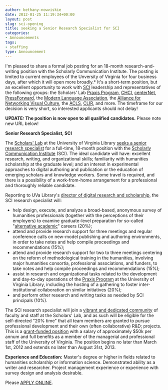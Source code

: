 ```yaml
---
author: bethany-nowviskie
date: 2012-01-25 11:19:34+00:00
layout: post
slug: sci-opening
title: seeking a Senior Research Specialist for SCI
categories:
- Announcements
tags:
- staffing
type: Announcement
---
```


I'm pleased to share a formal job posting for an 18-month research-and-writing position with the Scholarly Communication Institute. The posting is limited to current employees of the Unversity of Virginia for four business days, after which it will open more broadly.*  It's a short-term position, but an excellent opportunity to work with [SCI](http://uvasci.org/) leadership and representatives of the following groups: the Scholars' Lab [Praxis Program](http://praxis.scholarslab.org/), [CHCI](http://chcinetwork.org/), [centerNet](http://digitalhumanities.org/centernet), [PressForward](http://pressforward.org/), the [Modern Language Association](http://mla.org), the [Alliance for Networking Visual Culture](http://scalar.usc.edu/anvc/?page_id=2), the [ACLS](http://www.acls.org/), [CLIR](http://clir.org), and more. The timeframe for our decision is very short, so interested applicants should not delay!

**UPDATE: The position is now open to all qualified candidates.**
Please note new URL below!



**Senior Research Specialist, SCI**

The [Scholars' Lab](http://scholarslab.org) at the University of Virginia Library [seeks a senior research specialist](http://jobs.virginia.edu/applicants/Central?quickFind=66407) for a full-time, 18-month position with the [Scholarly Communication Institute](http://uvasci.org/) (SCI).  The ideal candidate will have: excellent research, writing, and organizational skills; familiarity with humanities scholarship at the graduate level; and an interest in experimental approaches to digital authoring and publication or the education of emerging scholars and knowledge workers. Some travel is required, and there is a possibility of a work-from-home arrangement for a professional and thoroughly reliable candidate.

Reporting to UVa Library's [director of digital research and scholarship](http://www.uvasci.org/about-us/steering-committee/bethany-nowviskie/), the SCI research specialist will:

* help design, execute, and analyze a broad-based, anonymous survey of humanities professionals (together with the perceptions of their employers) to examine graduate-level preparation for so-called "[alternative academic](http://mediacommons.futureofthebook.org/alt-ac/)" careers (20%);
* attend and provide research support for three meetings and regular conference calls on new-model publishing and authoring environments, in order to take notes and help compile proceedings and recommendations (15%);
* attend and provide research support for two to three meetings centering on the reform of methodological training in the humanities, involving major humanities consortia, professional associations, and funders, to take notes and help compile proceedings and recommendations (15%);
* assist in research and organizational tasks related to the development and day-to-day operations of the [Praxis Program](http://praxis.scholarslab.org/) at the University of Virginia Library, including the hosting of a gathering to foster inter-institutional collaboration on similar initiatives (20%);
* and perform other research and writing tasks as needed by SCI principals (10%).
 

The SCI research specialist will join a [vibrant and dedicated community](http://scholarslab.org) of faculty and staff at the Scholars' Lab, and as such will be eligible for the self-directed "20% time" that all team members are granted to pursue professional development and their own (often collaborative) R&D; projects.  This is a [grant-funded position](http://uvasci.org/current-work) with a salary of approximately $50k per annum and full benefits as a member of the managerial and professional staff of the University of Virginia. The position begins no later than March 1st, 2012 and extends no later than August 31st, 2013.

**Experience and Education:** Master's degree or higher in fields related to humanities scholarship or information science. Demonstrated ability as a writer and researcher. Project management experience or experience with survey design and analysis desirable.



Please [APPLY ONLINE](http://jobs.virginia.edu/applicants/Central?quickFind=66487).
